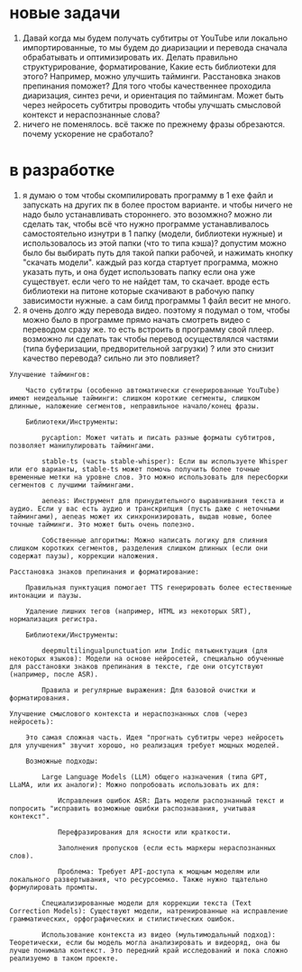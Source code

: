 

# новые задачи

1. Давай когда мы будем получать субтитры от YouTube или локально импортированные, то мы будем до диаризации и перевода сначала обрабатывать и оптимизировать их. Делать правильно структурирование, форматирование, Какие есть библиотеки для этого? Например, можно улучшить тайминги. Расстановка знаков препинания поможет? Для того чтобы качественнее проходила диаризация, синтез речи, и ориентация по таймингам. Может быть через нейросеть субтитры проводить чтобы улучшать смысловой контекст и нераспознанные слова?
2. ничего не поменялось. всё также по прежнему фразы обрезаются. почему ускорение не сработало?





# в разработке
1. я думаю о том чтобы скомпилировать программу в 1 exe файл и запускать на других пк в более простом варианте. и чтобы ничего не надо было устанавливать стороннего. это возомжно? можно ли сделать так, чтобы всё что нужно программе устанавливалось самостоятельно изнутри в 1 папку (модели, библиотеки нужные) и использовалось из этой папки (что то типа кэша)? допустим можно было бы выбирать путь для такой папки рабочей, и нажимать кнопку "скачать модели". каждый раз когда стартует программа, можно указать путь, и она будет использовать папку если она уже существует. если чего то не найдет там, то скачает. вроде есть библиотеки на питоне которые скачивают в рабочую папку зависимости нужные. а сам билд программы 1 файл весит не много.
2. я очень долго жду перевода видео. поэтому я подумал о том, чтобы можно было в программе прямо начать смотреть видео с переводом сразу же. то есть встроить в программу свой плеер. возможно ли сделать так чтобы перевод осуществлялся частями (типа буферизации, предворительной загрузки) ? или это снизит качество перевода? сильно ли это повлияет?





<!-- .venv/Scripts/python.exe -m pip install srt -->



    Улучшение таймингов:

        Часто субтитры (особенно автоматически сгенерированные YouTube) имеют неидеальные тайминги: слишком короткие сегменты, слишком длинные, наложение сегментов, неправильное начало/конец фразы.

        Библиотеки/Инструменты:

            pycaption: Может читать и писать разные форматы субтитров, позволяет манипулировать таймингами.

            stable-ts (часть stable-whisper): Если вы используете Whisper или его варианты, stable-ts может помочь получить более точные временные метки на уровне слов. Это можно использовать для пересборки сегментов с лучшими таймингами.

            aeneas: Инструмент для принудительного выравнивания текста и аудио. Если у вас есть аудио и транскрипция (пусть даже с неточными таймингами), aeneas может их синхронизировать, выдав новые, более точные тайминги. Это может быть очень полезно.

            Собственные алгоритмы: Можно написать логику для слияния слишком коротких сегментов, разделения слишком длинных (если они содержат паузы), коррекции наложения.

    Расстановка знаков препинания и форматирование:

        Правильная пунктуация помогает TTS генерировать более естественные интонации и паузы.

        Удаление лишних тегов (например, HTML из некоторых SRT), нормализация регистра.

        Библиотеки/Инструменты:

            deepmultilingualpunctuation или Indic пятьюнктуация (для некоторых языков): Модели на основе нейросетей, специально обученные для расстановки знаков препинания в тексте, где они отсутствуют (например, после ASR).

            Правила и регулярные выражения: Для базовой очистки и форматирования.

    Улучшение смыслового контекста и нераспознанных слов (через нейросеть):

        Это самая сложная часть. Идея "прогнать субтитры через нейросеть для улучшения" звучит хорошо, но реализация требует мощных моделей.

        Возможные подходы:

            Large Language Models (LLM) общего назначения (типа GPT, LLaMA, или их аналоги): Можно попробовать использовать их для:

                Исправления ошибок ASR: Дать модели распознанный текст и попросить "исправить возможные ошибки распознавания, учитывая контекст".

                Перефразирования для ясности или краткости.

                Заполнения пропусков (если есть маркеры нераспознанных слов).

                Проблема: Требует API-доступа к мощным моделям или локального развертывания, что ресурсоемко. Также нужно тщательно формулировать промпты.

            Специализированные модели для коррекции текста (Text Correction Models): Существуют модели, натренированные на исправление грамматических, орфографических и стилистических ошибок.

            Использование контекста из видео (мультимодальный подход): Теоретически, если бы модель могла анализировать и видеоряд, она бы лучше понимала контекст. Это передний край исследований и пока сложно реализуемо в таком проекте.